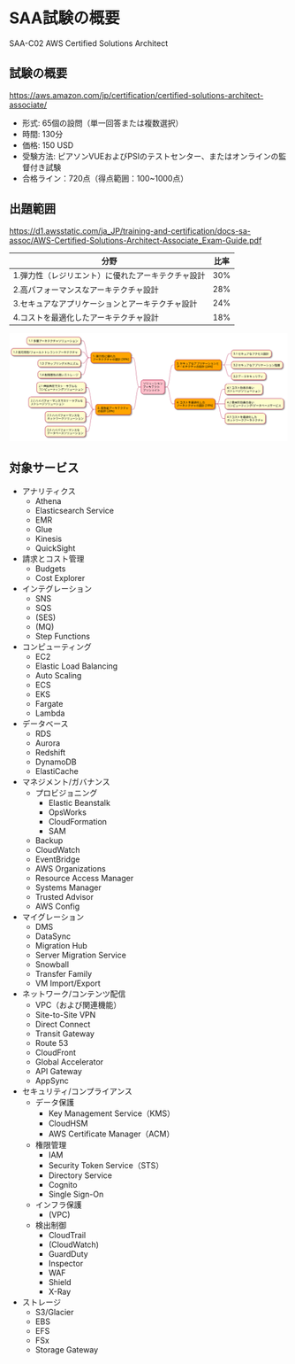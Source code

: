 
# SAA試験の概要
SAA-C02 AWS Certified Solutions Architect 

## 試験の概要
https://aws.amazon.com/jp/certification/certified-solutions-architect-associate/

* 形式: 65個の設問（単一回答または複数選択）
* 時間: 130分
* 価格: 150 USD
* 受験方法: ピアソンVUEおよびPSIのテストセンター、またはオンラインの監督付き試験
* 合格ライン：720点（得点範囲：100~1000点）

## 出題範囲
https://d1.awsstatic.com/ja_JP/training-and-certification/docs-sa-assoc/AWS-Certified-Solutions-Architect-Associate_Exam-Guide.pdf

| 分野 | 比率 |
|--|--|
| 1.弾力性（レジリエント）に優れたアーキテクチャ設計 | 30% |
| 2.高パフォーマンスなアーキテクチャ設計 | 28% |
| 3.セキュアなアプリケーションとアーキテクチャ設計 | 24% |
| 4.コストを最適化したアーキテクチャ設計 | 18% |

![](assets/exam-coverage.svg)

## 対象サービス

* アナリティクス
    * Athena
    * Elasticsearch Service
    * EMR
    * Glue
    * Kinesis
    * QuickSight
* 請求とコスト管理
    * Budgets
    * Cost Explorer
* インテグレーション
    * SNS
    * SQS
    * (SES)
    * (MQ)
    * Step Functions
* コンピューティング
    * EC2
    * Elastic Load Balancing
    * Auto Scaling
    * ECS
    * EKS
    * Fargate
    * Lambda
* データベース
    * RDS
    * Aurora
    * Redshift
    * DynamoDB
    * ElastiCache
* マネジメント/ガバナンス
    * プロビジョニング
        * Elastic Beanstalk
        * OpsWorks
        * CloudFormation
        * SAM
    * Backup
    * CloudWatch
    * EventBridge
    * AWS Organizations
    * Resource Access Manager
    * Systems Manager
    * Trusted Advisor
    * AWS Config
* マイグレーション
    * DMS
    * DataSync
    * Migration Hub
    * Server Migration Service
    * Snowball
    * Transfer Family
    * VM Import/Export
* ネットワーク/コンテンツ配信
    * VPC（および関連機能）
    * Site-to-Site VPN
    * Direct Connect
    * Transit Gateway
    * Route 53
    * CloudFront
    * Global Accelerator
    * API Gateway
    * AppSync
* セキュリティ/コンプライアンス
    * データ保護
        * Key Management Service（KMS）
        * CloudHSM
        * AWS Certificate Manager（ACM）
    * 権限管理
        * IAM
        * Security Token Service（STS）
        * Directory Service
        * Cognito
        * Single Sign-On
    * インフラ保護
        * (VPC)
    * 検出制御
        * CloudTrail
        * (CloudWatch)
        * GuardDuty
        * Inspector
        * WAF
        * Shield
        * X-Ray
* ストレージ
    * S3/Glacier
    * EBS
    * EFS
    * FSx
    * Storage Gateway
